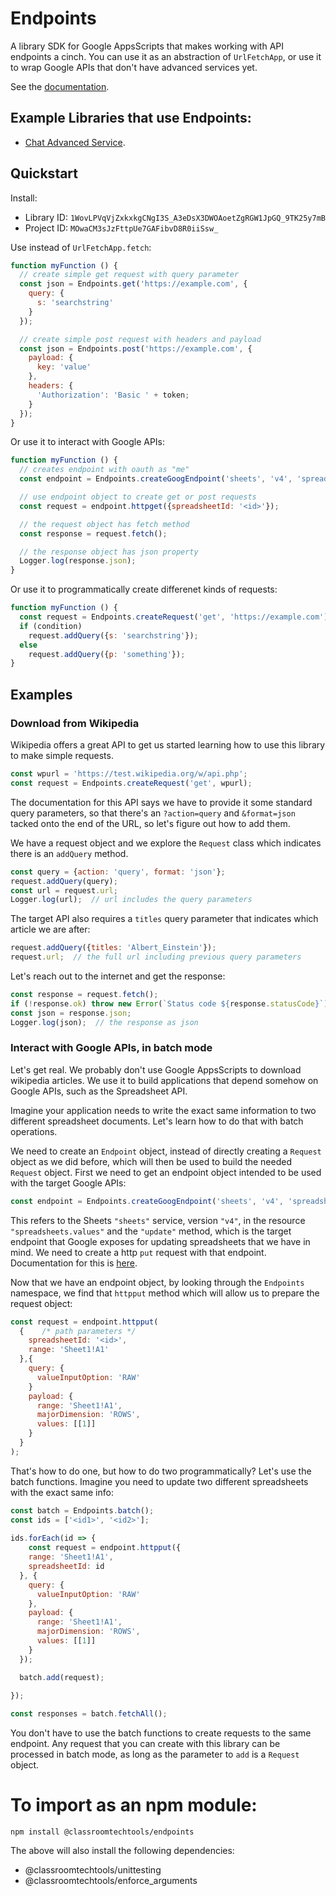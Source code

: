 # Endpoints

A library SDK for Google AppsScripts that makes working with API endpoints a cinch. You can use it as an abstraction of `UrlFetchApp`, or use it to wrap Google APIs that don't have advanced services yet.

See the [documentation](https://classroomtechtools.github.io/Endpoints/).

## Example Libraries that use Endpoints:

- [Chat Advanced Service](https://github.com/classroomtechtools/chat-adv-service).

## Quickstart

Install:

- Library ID: `1WovLPVqVjZxkxkgCNgI3S_A3eDsX3DWOAoetZgRGW1JpGQ_9TK25y7mB`
- Project ID: `MOwaCM3sJzFttpUe7GAFibvD8R0iiSsw_`

Use instead of `UrlFetchApp.fetch`:

```js
function myFunction () {
  // create simple get request with query parameter
  const json = Endpoints.get('https://example.com', {
    query: {
      s: 'searchstring'
    }
  });

  // create simple post request with headers and payload
  const json = Endpoints.post('https://example.com', {
    payload: {
      key: 'value'
    },
    headers: {
      'Authorization': 'Basic ' + token;
    }
  });
}
```

Or use it to interact with Google APIs:

```js
function myFunction () {
  // creates endpoint with oauth as "me"
  const endpoint = Endpoints.createGoogEndpoint('sheets', 'v4', 'spreadsheet.values', 'get');

  // use endpoint object to create get or post requests
  const request = endpoint.httpget({spreadsheetId: '<id>'});

  // the request object has fetch method
  const response = request.fetch();

  // the response object has json property
  Logger.log(response.json);
}
```

Or use it to programmatically create differenet kinds of requests:

```js
function myFunction () {
  const request = Endpoints.createRequest('get', 'https://example.com');
  if (condition)
    request.addQuery({s: 'searchstring'});
  else
    request.addQuery({p: 'something'});
}
```

## Examples

### Download from Wikipedia

Wikipedia offers a great API to get us started learning how to use this library to make simple requests. 

```js
const wpurl = 'https://test.wikipedia.org/w/api.php';
const request = Endpoints.createRequest('get', wpurl);
```

The documentation for this API says we have to provide it some standard query parameters, so that there's an `?action=query` and `&format=json` tacked onto the end of the URL, so let's figure out how to add them.

We have a request object and we explore the `Request` class which indicates there is an `addQuery` method. 

```js
const query = {action: 'query', format: 'json'};
request.addQuery(query);
const url = request.url;
Logger.log(url);  // url includes the query parameters
```

The target API also requires a `titles` query parameter that indicates which article we are after:

```js
request.addQuery({titles: 'Albert_Einstein'});
request.url;  // the full url including previous query parameters
```

Let's reach out to the internet and get the response:

```js
const response = request.fetch();
if (!response.ok) throw new Error(`Status code ${response.statusCode}`);
const json = response.json;
Logger.log(json);  // the response as json
```

### Interact with Google APIs, in batch mode

Let's get real. We probably don't use Google AppsScripts to download wikipedia articles. We use it to build applications that depend somehow on Google APIs, such as the Spreadsheet API.

Imagine your application needs to write the exact same information to two different spreadsheet documents. Let's learn how to do that with batch operations.

We need to create an `Endpoint` object, instead of directly creating a `Request` object as we did before, which will then be used to build the needed `Request` object. First we need to get an endpoint object intended to be used with the target Google APIs:

```js
const endpoint = Endpoints.createGoogEndpoint('sheets', 'v4', 'spreadsheets.values', 'update');  
```

This refers to the Sheets `"sheets"` service, version `"v4"`, in the resource `"spreadsheets.values"` and the `"update"` method, which is the target endpoint that Google exposes for updating spreadsheets that we have in mind. We need to create a http `put` request with that endpoint. Documentation for this is [here](https://developers.google.com/sheets/api/reference/rest/v4/spreadsheets.values/update).

Now that we have an endpoint object, by looking through the `Endpoints` namespace, we find that `httpput` method which will allow us to prepare the request object:

```js
const request = endpoint.httpput(
  {    /* path parameters */		
    spreadsheetId: '<id>',
    range: 'Sheet1!A1'
  },{
    query: {
      valueInputOption: 'RAW'
    }
    payload: {
      range: 'Sheet1!A1',
      majorDimension: 'ROWS',
      values: [[1]]
    }
  }
);
```

That's how to do one, but how to do two programmatically? Let's use the batch functions. Imagine you need to update two different spreadsheets with the exact same info:

```js
const batch = Endpoints.batch();
const ids = ['<id1>', '<id2>'];
    
ids.forEach(id => {
	const request = endpoint.httpput({
    range: 'Sheet1!A1',
    spreadsheetId: id
  }, {
    query: {
      valueInputOption: 'RAW'
    },
    payload: {
      range: 'Sheet1!A1',
      majorDimension: 'ROWS',
      values: [[1]]
    }
  });

  batch.add(request);

});
    
const responses = batch.fetchAll();
```

You don't have to use the batch functions to create requests to the same endpoint. Any request that you can create with this library can be processed in batch mode, as long as the parameter to `add` is a `Request` object.


# To import as an npm module:

`npm install @classroomtechtools/endpoints`

The above will also install the following dependencies:

- @classroomtechtools/unittesting
- @classroomtechtools/enforce_arguments
